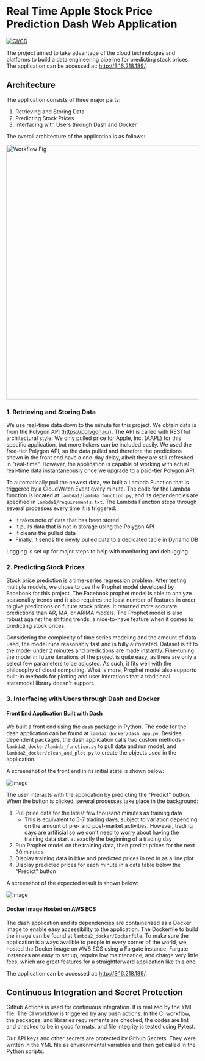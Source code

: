 # Real Time Apple Stock Price Prediction Dash Web Application 
[![CI/CD](https://github.com/wh153/IDS706FinalProject/actions/workflows/CI&CD.yml/badge.svg)](https://github.com/wh153/IDS706FinalProject/actions/workflows/CI&CD.yml)

The project aimed to take advantage of the cloud technologies and platforms to build a data engineering pipeline for predicting stock prices. The application can be accessed at: http://3.16.218.189/.

## Architecture
The application consists of three major parts:
1. Retrieving and Storing Data
2. Predicting Stock Prices
3. Interfacing with Users through Dash and Docker

The overall architecture of the application is as follows:

<img width="667" alt="Workflow Fig" src="https://user-images.githubusercontent.com/89489224/145728037-3a7956f0-120a-4615-98d7-18b16b746e23.png">

### 1. Retrieving and Storing Data
We use real-time data down to the minute for this project. We obtain data is from the Polygon API (https://polygon.io/). The API is called with RESTful architectural style. We only pulled price for Apple, Inc. (AAPL) for this specific application, but more tickers can be included easily. We used the free-tier Polygon API, so the data pulled and therefore the predictions shown in the front end have a one-day delay, albeit they are still refreshed in "real-time". However, the application is capable of working with actual real-time data instantaneously once we upgrade to a paid-tier Polygon API.

To automatically pull the newest data, we built a Lambda Function that is triggered by a CloudWatch Event every minute. The code for the Lambda function is located at `lambda1/lambda_function.py`, and its dependencies are specified in `lambda1/requirements.txt`. The Lambda Function steps through several processes every time it is triggered:
- It takes note of data that has been stored
- It pulls data that is not in storage using the Polygon API
- It cleans the pulled data
- Finally, it sends the newly pulled data to a dedicated table in Dynamo DB

Logging is set up for major steps to help with monitoring and debugging.

### 2. Predicting Stock Prices
Stock price prediction is a time-series regression problem. After testing multiple models, we chose to use the Prophet model developed by Facebook for this project. The Facebook prophet model is able to analyze seasonality trends and it also requires the least number of features in order to give predictions on future stock prices. It returned more accurate predictions than AR, MA, or ARIMA models. The Prophet model is also robust against the shifting trends, a nice-to-have feature when it comes to predicting stock prices. 

Considering the complexity of time series modeling and the amount of data used, the model runs reasonably fast and is fully automated. Dataset is fit to the model under 2 minutes and predictions are made instantly. Fine-tuning the model in future iterations of the project is quite easy, as there are only a select few parameters to be adjusted. As such, it fits well with the philosophy of cloud computing. What is more, Prophet model also supports built-in methods for plotting and user interations that a traditional statsmodel library doesn't support. 


### 3. Interfacing with Users through Dash and Docker
#### Front End Application Built with Dash
We built a front end using the `dash` package in Python. The code for the dash application can be found at `lamda2_docker/dash_app.py`. Besides dependent packages, the dash application calls two custom methods - `lambda2_docker/lambda_function.py` to pull data and run model, and `lambda2_docker/clean_and_plot.py` to create the objects used in the application.

A screenshot of the front end in its initial state is shown below:

![image](https://user-images.githubusercontent.com/37159376/145722721-e2259585-3ab3-44c0-8d2c-5ff8bc7a3ff7.png)

The user interacts with the application by predicting the "Predict" button. When the button is clicked, several processes take place in the background:
1. Pull price data for the latest few thousand minutes as training data
    - This is equivalent to 5-7 trading days, subject to variation depending on the amount of pre- and post-market activities. However, trading days are artificial so we don't need to worry about having the training data start at exactly the beginning of a trading day
2. Run Prophet model on the training data, then predict prices for the next 30 minutes
3. Display training data in blue and predicted prices in red in as a line plot
4. Display predicted prices for each minute in a data table below the "Predict" button

A screenshot of the expected result is shown below:

![image](https://user-images.githubusercontent.com/37159376/145723229-3c2bd0cf-fcb7-4887-a501-16c96a38388e.png)


#### Docker Image Hosted on AWS ECS
The dash application and its dependencies are containerized as a Docker image to enable easy accessibility to the application. The Dockerfile to build the image can be found at `lambda2_docker/Dockerfile`. To make sure the application is always availble to people in every corner of the world, we hosted the Docker image on AWS ECS using a Fargate instance. Fargate instances are easy to set up, require low maintenance, and charge very little fees, which are great features for a straightforward application like this one. 

The application can be accessed at: http://3.16.218.189/.

## Continuous Integration and Secret Protection
Github Actions is used for continuous integration. It is realized by the YML file. The CI workflow is triggered by any push actions. In the CI workflow, the packages, and libraries requirements are checked, the codes are lint and checked to be in good formats, and file integrity is tested using Pytest.

Our API keys and other secrets are protected by Github Secrets. They were written in the YML file as environmental variables and then get called in the Python scripts.
